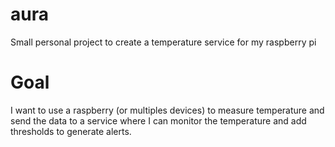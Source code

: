 # aura
Small personal project to create a temperature service for my raspberry pi 

# Goal
I want to use a raspberry (or multiples devices) to measure temperature and send the data to a service where I can monitor the temperature and add thresholds to generate alerts.
